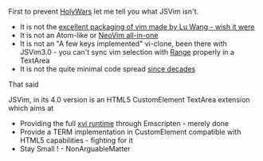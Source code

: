 First to prevent [HolyWars](http://wiki.c2.com/?HolyWar) let me tell you what JSVim isn't.

* It is not the [excellent packaging of vim made by Lu Wang - wish it were](https://coolwanglu.github.io/vim.js/streamlinejs/vim.html)
* It is not an Atom-like or [NeoVim all-in-one](/r/neovim)
* It is not an &quot;A few keys implemented&quot; vi-clone, been there with JSVim3.0 - you can't sync vim selection with [Range](https://developer.mozilla.org/en-US/docs/Web/API/range) properly in a TextArea
* It is not the quite minimal code spread [since decades](http://gpl.internetconnection.net/vi/)


That said

JSVim, in its 4.0 version is an HTML5 CustomElement TextArea extension which aims at
* Providing the full  [xvi runtime](http://martinwguy.github.io/xvi/) through Emscripten - merely done
* Provide a TERM implementation in CustomElement compatible with HTML5 capabilities - fighting for it
* Stay Small ! - NonArguableMatter


